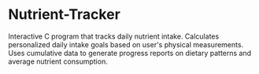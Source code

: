 # Nutrient-Tracker
Interactive C program that tracks daily nutrient intake. Calculates personalized daily intake goals based on user's physical measurements. Uses cumulative data to generate progress reports on dietary patterns and average nutrient consumption.
